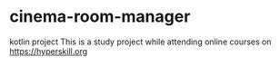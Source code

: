 # cinema-room-manager
kotlin project
This is a study project while attending online courses on https://hyperskill.org
